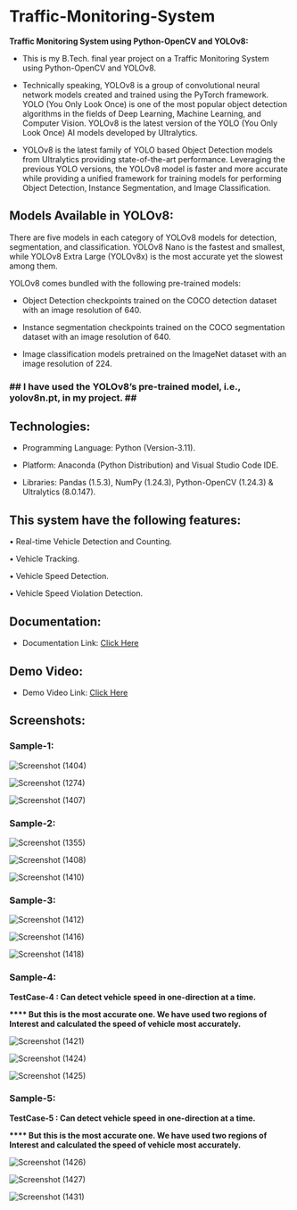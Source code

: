 <h1>Traffic-Monitoring-System</h1>


<strong>Traffic Monitoring System using Python-OpenCV and YOLOv8:</strong><br>

* This is my B.Tech. final year project on a Traffic Monitoring System using Python-OpenCV and YOLOv8.

* Technically speaking, YOLOv8 is a group of convolutional neural network models created and trained using the PyTorch framework. YOLO (You Only Look Once) is one of the most popular object detection algorithms in the fields of Deep Learning, Machine Learning, and Computer Vision. YOLOv8 is the latest version of the YOLO (You Only Look Once) AI models developed by Ultralytics.

* YOLOv8 is the latest family of YOLO based Object Detection models from Ultralytics providing state-of-the-art performance.
Leveraging the previous YOLO versions, the YOLOv8 model is faster and more accurate while providing a unified framework for training models for performing Object Detection, Instance Segmentation, and
Image Classification.

<h2>Models Available in YOLOv8:</h2>

There are five models in each category of YOLOv8 models for detection, segmentation, and classification. YOLOv8 Nano is the fastest and smallest, while YOLOv8 Extra Large (YOLOv8x) is the most accurate yet the slowest among them. 

YOLOv8 comes bundled with the following pre-trained models:

* Object Detection checkpoints trained on the COCO detection dataset with an image resolution of 640.

* Instance segmentation checkpoints trained on the COCO segmentation dataset with an image resolution of 640.
  
* Image classification models pretrained on the ImageNet dataset with an image resolution of 224.

<h3> ## I have used the YOLOv8’s pre-trained model, i.e., yolov8n.pt, in my project. ## </h3>

<h2>Technologies:</h2>

*	Programming Language: Python (Version-3.11).

*	Platform: Anaconda (Python Distribution) and Visual Studio Code IDE.

* Libraries: Pandas (1.5.3), NumPy (1.24.3), Python-OpenCV (1.24.3) & Ultralytics (8.0.147).

<h2>This system have the following features:</h2>

•	Real-time Vehicle Detection and Counting.

•	Vehicle Tracking.

•	Vehicle Speed Detection.

•	Vehicle Speed Violation Detection.

<h2>Documentation:</h2>

* Documentation Link: [Click Here](https://drive.google.com/file/d/1deSrhq0dMFZ0qI6duvYaRqv0oHjJeVju/view?usp=sharing)

<h2>Demo Video:</h2>

* Demo Video Link: [Click Here](https://drive.google.com/file/d/1pibNVjfgxzfX5xYqQ4UAhhIQe-CPZM9V/view?usp=sharing)

<h2>Screenshots:</h2>

<h3>Sample-1:</h3>

![Screenshot (1404)](https://github.com/DebajyotiTalukder2001/Traffic-Monitoring-System/assets/136104351/e0119c7b-421b-4617-8c2b-e983d7919d54)



![Screenshot (1274)](https://github.com/DebajyotiTalukder2001/Traffic-Monitoring-System/assets/136104351/75a3a321-79f5-4ed7-87c5-5b1a45470298)




![Screenshot (1407)](https://github.com/DebajyotiTalukder2001/Traffic-Monitoring-System/assets/136104351/b95e5d2d-d1df-4bc1-9c0c-0db286d79067)



<h3>Sample-2:</h3>


![Screenshot (1355)](https://github.com/DebajyotiTalukder2001/Traffic-Monitoring-System/assets/136104351/f58df0e1-48a6-4b7a-8693-32aa7ad90d76)



![Screenshot (1408)](https://github.com/DebajyotiTalukder2001/Traffic-Monitoring-System/assets/136104351/fcdd9d56-a672-46da-86ea-97255d72ff30)


![Screenshot (1410)](https://github.com/DebajyotiTalukder2001/Traffic-Monitoring-System/assets/136104351/368a7a3b-ec7d-457c-be47-1779459dcdc4)


<h3>Sample-3:</h3>

![Screenshot (1412)](https://github.com/DebajyotiTalukder2001/Traffic-Monitoring-System/assets/136104351/d697d330-262f-407c-b3bd-b691d87f5752)



![Screenshot (1416)](https://github.com/DebajyotiTalukder2001/Traffic-Monitoring-System/assets/136104351/3b111b58-6c47-450a-9ddf-4e6661bbcc86)


![Screenshot (1418)](https://github.com/DebajyotiTalukder2001/Traffic-Monitoring-System/assets/136104351/60b03ff7-8fd0-4951-b828-2157ded6a102)


<h3>Sample-4:</h3>


<strong>

TestCase-4 : Can detect vehicle speed in one-direction at a time. 

**** But this is the most accurate one. We have used two regions of Interest and calculated the speed of vehicle most accurately.

</strong>


![Screenshot (1421)](https://github.com/DebajyotiTalukder2001/Traffic-Monitoring-System/assets/136104351/534c161f-42d1-469a-817e-a1318e1b17ec)




![Screenshot (1424)](https://github.com/DebajyotiTalukder2001/Traffic-Monitoring-System/assets/136104351/d5277d3d-b28c-4d05-a214-92e94f5ce353)


![Screenshot (1425)](https://github.com/DebajyotiTalukder2001/Traffic-Monitoring-System/assets/136104351/c14bc4bc-60fc-4492-93d6-3244b546592c)



<h3>Sample-5:</h3>


<strong>

TestCase-5 : Can detect vehicle speed in one-direction at a time. 

**** But this is the most accurate one. We have used two regions of Interest and calculated the speed of vehicle most accurately.

</strong>


![Screenshot (1426)](https://github.com/DebajyotiTalukder2001/Traffic-Monitoring-System/assets/136104351/c56c7882-93eb-491c-bc0e-a04785df7af8)


![Screenshot (1427)](https://github.com/DebajyotiTalukder2001/Traffic-Monitoring-System/assets/136104351/081c155c-a1af-49da-a757-867b06b6a0d6)


![Screenshot (1431)](https://github.com/DebajyotiTalukder2001/Traffic-Monitoring-System/assets/136104351/28eb8e22-a9a0-41a9-9b87-fd8c9e6b2ca0)
















